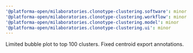 ```yaml
---
'@platforma-open/milaboratories.clonotype-clustering.software': minor
'@platforma-open/milaboratories.clonotype-clustering.workflow': minor
'@platforma-open/milaboratories.clonotype-clustering.model': minor
'@platforma-open/milaboratories.clonotype-clustering.ui': minor
---
```


Limited bubble plot to top 100 clusters. Fixed centroid export annotations.
